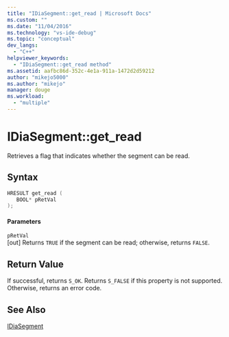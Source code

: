 ```yaml
---
title: "IDiaSegment::get_read | Microsoft Docs"
ms.custom: ""
ms.date: "11/04/2016"
ms.technology: "vs-ide-debug"
ms.topic: "conceptual"
dev_langs: 
  - "C++"
helpviewer_keywords: 
  - "IDiaSegment::get_read method"
ms.assetid: aafbc86d-352c-4e1a-911a-1472d2d59212
author: "mikejo5000"
ms.author: "mikejo"
manager: douge
ms.workload: 
  - "multiple"
---
```

# IDiaSegment::get_read
Retrieves a flag that indicates whether the segment can be read.  
  
## Syntax  
  
```C++  
HRESULT get_read (   
   BOOL* pRetVal  
);  
```  
  
#### Parameters  
 `pRetVal`  
 [out] Returns `TRUE` if the segment can be read; otherwise, returns `FALSE`.  
  
## Return Value  
 If successful, returns `S_OK`. Returns `S_FALSE` if this property is not supported. Otherwise, returns an error code.  
  
## See Also  
 [IDiaSegment](../../debugger/debug-interface-access/idiasegment.md)